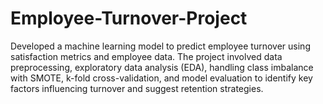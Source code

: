 # Employee-Turnover-Project
Developed a machine learning model to predict employee turnover using satisfaction metrics and employee data. The project involved data preprocessing, exploratory data analysis (EDA), handling class imbalance with SMOTE, k-fold cross-validation, and model evaluation to identify key factors influencing turnover and suggest retention strategies.
